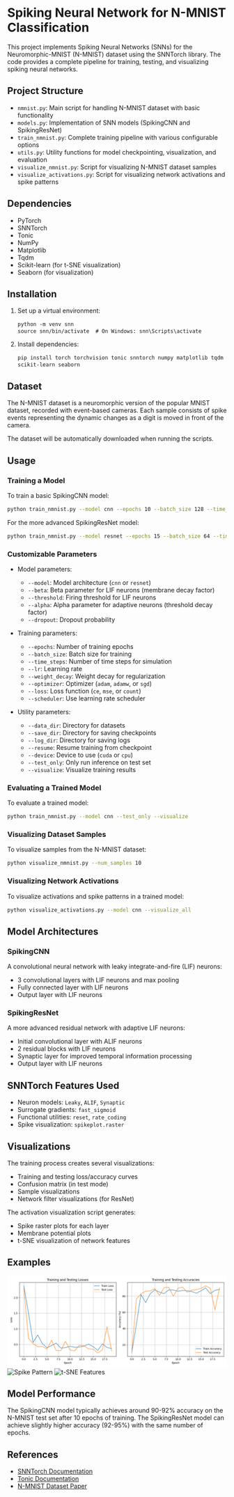 # Spiking Neural Network for N-MNIST Classification

This project implements Spiking Neural Networks (SNNs) for the Neuromorphic-MNIST (N-MNIST) dataset using the SNNTorch library. The code provides a complete pipeline for training, testing, and visualizing spiking neural networks.

## Project Structure

- `nmnist.py`: Main script for handling N-MNIST dataset with basic functionality
- `models.py`: Implementation of SNN models (SpikingCNN and SpikingResNet)
- `train_nmnist.py`: Complete training pipeline with various configurable options
- `utils.py`: Utility functions for model checkpointing, visualization, and evaluation
- `visualize_nmnist.py`: Script for visualizing N-MNIST dataset samples
- `visualize_activations.py`: Script for visualizing network activations and spike patterns

## Dependencies

- PyTorch
- SNNTorch
- Tonic
- NumPy
- Matplotlib
- Tqdm
- Scikit-learn (for t-SNE visualization)
- Seaborn (for visualization)

## Installation

1. Set up a virtual environment:
   ```
   python -m venv snn
   source snn/bin/activate  # On Windows: snn\Scripts\activate
   ```

2. Install dependencies:
   ```
   pip install torch torchvision tonic snntorch numpy matplotlib tqdm scikit-learn seaborn
   ```

## Dataset

The N-MNIST dataset is a neuromorphic version of the popular MNIST dataset, recorded with event-based cameras. Each sample consists of spike events representing the dynamic changes as a digit is moved in front of the camera.

The dataset will be automatically downloaded when running the scripts.

## Usage

### Training a Model

To train a basic SpikingCNN model:

```bash
python train_nmnist.py --model cnn --epochs 10 --batch_size 128 --time_steps 25
```

For the more advanced SpikingResNet model:

```bash
python train_nmnist.py --model resnet --epochs 15 --batch_size 64 --time_steps 25 --scheduler --visualize
```

### Customizable Parameters

- Model parameters:
  - `--model`: Model architecture (`cnn` or `resnet`)
  - `--beta`: Beta parameter for LIF neurons (membrane decay factor)
  - `--threshold`: Firing threshold for LIF neurons
  - `--alpha`: Alpha parameter for adaptive neurons (threshold decay factor)
  - `--dropout`: Dropout probability

- Training parameters:
  - `--epochs`: Number of training epochs
  - `--batch_size`: Batch size for training
  - `--time_steps`: Number of time steps for simulation
  - `--lr`: Learning rate
  - `--weight_decay`: Weight decay for regularization
  - `--optimizer`: Optimizer (`adam`, `adamw`, or `sgd`)
  - `--loss`: Loss function (`ce`, `mse`, or `count`)
  - `--scheduler`: Use learning rate scheduler

- Utility parameters:
  - `--data_dir`: Directory for datasets
  - `--save_dir`: Directory for saving checkpoints
  - `--log_dir`: Directory for saving logs
  - `--resume`: Resume training from checkpoint
  - `--device`: Device to use (`cuda` or `cpu`)
  - `--test_only`: Only run inference on test set
  - `--visualize`: Visualize training results

### Evaluating a Trained Model

To evaluate a trained model:

```bash
python train_nmnist.py --model cnn --test_only --visualize
```

### Visualizing Dataset Samples

To visualize samples from the N-MNIST dataset:

```bash
python visualize_nmnist.py --num_samples 10
```

### Visualizing Network Activations

To visualize activations and spike patterns in a trained model:

```bash
python visualize_activations.py --model cnn --visualize_all
```

## Model Architectures

### SpikingCNN

A convolutional neural network with leaky integrate-and-fire (LIF) neurons:

- 3 convolutional layers with LIF neurons and max pooling
- Fully connected layer with LIF neurons
- Output layer with LIF neurons

### SpikingResNet

A more advanced residual network with adaptive LIF neurons:

- Initial convolutional layer with ALIF neurons
- 2 residual blocks with LIF neurons
- Synaptic layer for improved temporal information processing
- Output layer with LIF neurons

## SNNTorch Features Used

- Neuron models: `Leaky`, `ALIF`, `Synaptic`
- Surrogate gradients: `fast_sigmoid`
- Functional utilities: `reset`, `rate_coding`
- Spike visualization: `spikeplot.raster`

## Visualizations

The training process creates several visualizations:

- Training and testing loss/accuracy curves
- Confusion matrix (in test mode)
- Sample visualizations
- Network filter visualizations (for ResNet)

The activation visualization script generates:

- Spike raster plots for each layer
- Membrane potential plots
- t-SNE visualization of network features

## Examples

![Training Results](./logs/training_results.png)
![Spike Pattern](./activations/spikes/spike_pattern_lif_out.png)
![t-SNE Features](./activations/tsne/tsne_features.png)

## Model Performance

The SpikingCNN model typically achieves around 90-92% accuracy on the N-MNIST test set after 10 epochs of training. The SpikingResNet model can achieve slightly higher accuracy (92-95%) with the same number of epochs.

## References

- [SNNTorch Documentation](https://snntorch.readthedocs.io/en/latest/)
- [Tonic Documentation](https://tonic.readthedocs.io/en/latest/)
- [N-MNIST Dataset Paper](https://www.frontiersin.org/articles/10.3389/fnins.2015.00437/full)
